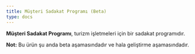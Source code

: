 ```yaml
---
title: Müşteri Sadakat Programı (Beta)
type: docs
---
```


**Müşteri Sadakat Programı**, turizm işletmeleri için bir sadakat programıdır.

**Not:** Bu ürün şu anda beta aşamasındadır ve hala geliştirme aşamasındadır.